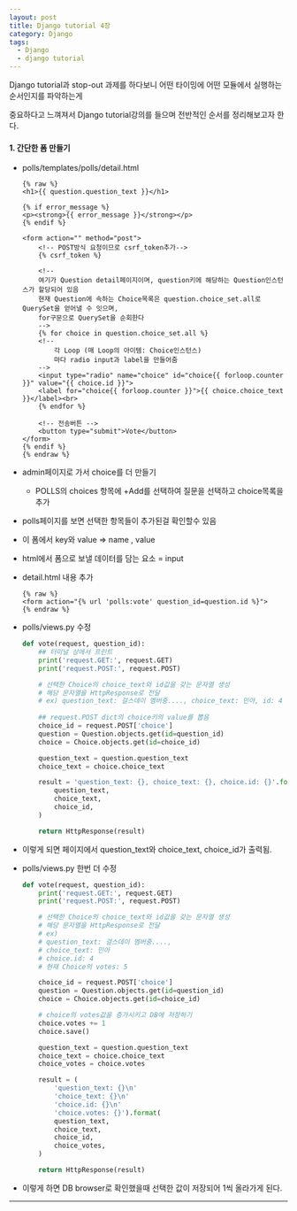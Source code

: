 ```yaml
---
layout: post
title: Django tutorial 4장
category: Django
tags:
  - Django
  - django tutorial
---
```




Django tutorial과 stop-out 과제를 하다보니 어떤 타이밍에 어떤 모듈에서 실행하는 순서인지를 파악하는게

중요하다고 느껴져서 Django tutorial강의를 들으며 전반적인 순서를 정리해보고자 한다.



#### 1. 간단한 폼 만들기

- polls/templates/polls/detail.html

  ```django
  {% raw %}
  <h1>{{ question.question_text }}</h1>
  
  {% if error_message %}
  <p><strong>{{ error_message }}</strong></p>
  {% endif %}
  
  <form action="" method="post">
      <!-- POST방식 요청이므로 csrf_token추가-->
      {% csrf_token %}
      
      <!--
      여기가 Question detail페이지이며, question키에 해당하는 Question인스턴스가 할당되어 있음
      현재 Question에 속하는 Choice목록은 question.choice_set.all로 QuerySet을 얻어낼 수 잇으며,
      for구문으로 QuerySet을 순회한다
      -->
      {% for choice in question.choice_set.all %}
      <!--
          각 Loop (매 Loop의 아이템: Choice인스턴스)
          마다 radio input과 label을 만들어줌
      -->
      <input type="radio" name="choice" id="choice{{ forloop.counter }}" value="{{ choice.id }}">
      <label for="choice{{ forloop.counter }}">{{ choice.choice_text }}</label><br>
      {% endfor %}
      
      <!-- 전송버튼 -->
      <button type="submit">Vote</button>
  </form>
  {% endif %}
  {% endraw %}
  ```

- admin페이지로 가서 choice를 더 만들기

  - POLLS의 choices 항목에 +Add를 선택하여 질문을 선택하고 choice목록을 추가

- polls페이지를 보면 선택한 항목들이 추가된걸 확인할수 있음

- 이 폼에서 key와 value => name , value

- html에서 폼으로 보낼 데이터를 담는 요소 = input



- detail.html 내용 추가

  ```django
  {% raw %}
  <form action="{% url 'polls:vote' question_id=question.id %}">
  {% endraw %}
  ```

- polls/views.py 수정

  ```python
  def vote(request, question_id):
      ## 터미널 상에서 프린트
      print('request.GET:', request.GET)
      print('request.POST:', request.POST)
  
      # 선택한 Choice의 choice_text와 id값을 갖는 문자열 생성
      # 해당 문자열을 HttpResponse로 전달
      # ex) question_text: 걸스데이 멤버중...., choice_text: 민아, id: 4
      
      ## request.POST dict의 choice키의 value를 뽑음
      choice_id = request.POST['choice']
      question = Question.objects.get(id=question_id)
      choice = Choice.objects.get(id=choice_id)
  
      question_text = question.question_text
      choice_text = choice.choice_text
  
      result = 'question_text: {}, choice_text: {}, choice.id: {}'.format(
          question_text,
          choice_text,
          choice_id,
      )
  
      return HttpResponse(result)
  ```

- 이렇게 되면 페이지에서 question_text와 choice_text, choice_id가 출력됨.



- polls/views.py 한번 더 수정

  ```python
  def vote(request, question_id):
      print('request.GET:', request.GET)
      print('request.POST:', request.POST)
  
      # 선택한 Choice의 choice_text와 id값을 갖는 문자열 생성
      # 해당 문자열을 HttpResponse로 전달
      # ex)
      # question_text: 걸스데이 멤버중....,
      # choice_text: 민아
      # choice.id: 4
      # 현재 Choice의 votes: 5
  
      choice_id = request.POST['choice']
      question = Question.objects.get(id=question_id)
      choice = Choice.objects.get(id=choice_id)
  
      # choice의 votes값을 증가시키고 DB에 저장하기
      choice.votes += 1
      choice.save()
  
      question_text = question.question_text
      choice_text = choice.choice_text
      choice_votes = choice.votes
  
      result = (
          'question_text: {}\n'
          'choice_text: {}\n'
          'choice.id: {}\n'
          'choice.votes: {}').format(
          question_text,
          choice_text,
          choice_id,
          choice_votes,
      )
  
      return HttpResponse(result)
  ```

- 이렇게 하면 DB browser로 확인했을때 선택한 값이 저장되어 1씩 올라가게 된다.

---


